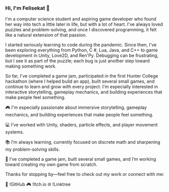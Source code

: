 ### Hi, I'm Felisekat 👋

I'm a computer science student and aspiring game developer who found her way into tech a little later in life, but with a lot of heart. I've always loved puzzles and problem-solving, and once I discovered programming, it felt like a natural extension of that passion.

I started seriously learning to code during the pandemic. Since then, I've been exploring everything from Python, C #, Lua, Java, and C++ to game development in Unity, Love2D, and Ren'Py. Debugging can be frustrating, but I see it as part of the puzzle; each bug is just another step toward making something work.

So far, I've completed a game jam, participated in the first Hunter College hackathon (where I helped build an app), built several small games, and continue to learn and grow with every project. I'm especially interested in interactive storytelling, gameplay mechanics, and building experiences that make people feel something.

🎮 I'm especially passionate about immersive storytelling, gameplay mechanics, and building experiences that make people feel something.

💻 I’ve worked with Unity, shaders, particle effects, and player movement systems.

📚 I’m always learning, currently focused on discrete math and sharpening my problem-solving skills.

🚀 I’ve completed a game jam, built several small games, and I’m working toward creating my own game from scratch.

Thanks for stopping by—feel free to check out my work or connect with me:

🔗 !GitHub 🎮 !Itch.io 🌐 !Linktree

